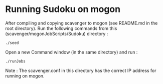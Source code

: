 Running Sudoku on mogon 
======================

After compiling and copying scavenger to mogon (see README.md in the root directory). Run the following commands from this (scavenger/mogonJobScripts/Sudoku) directory :

```    
./seed
```

Open a new Command window (in the same directory) and run :

```
./runJobs
```

Note : The scavenger.conf in this directory has the correct IP address for running on mogon.
